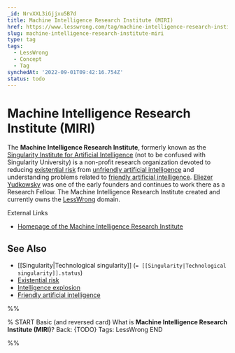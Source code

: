 ```yaml
---
_id: NrvXXL3iGjjxu5B7d
title: Machine Intelligence Research Institute (MIRI)
href: https://www.lesswrong.com/tag/machine-intelligence-research-institute-miri
slug: machine-intelligence-research-institute-miri
type: tag
tags:
  - LessWrong
  - Concept
  - Tag
synchedAt: '2022-09-01T09:42:16.754Z'
status: todo
---
```


# Machine Intelligence Research Institute (MIRI)

The **Machine Intelligence Research Institute**, formerly known as the [Singularity Institute for Artificial Intelligence](https://wiki.lesswrong.com/wiki/Singularity_Institute_for_Artificial_Intelligence) (not to be confused with Singularity University) is a non-profit research organization devoted to reducing [existential risk](https://lessestwrong.com/tag/existential-risk) from [unfriendly artificial intelligence](https://lessestwrong.com/tag/unfriendly-artificial-intelligence) and understanding problems related to [friendly artificial intelligence](https://lessestwrong.com/tag/friendly-artificial-intelligence). [Eliezer Yudkowsky](https://lessestwrong.com/tag/eliezer-yudkowsky) was one of the early founders and continues to work there as a Research Fellow. The Machine Intelligence Research Institute created and currently owns the [LessWrong](https://www.lesswrong.com/about) domain.

External Links

- [Homepage of the Machine Intelligence Research Institute](http://intelligence.org/)

## See Also

- [[Singularity|Technological singularity]] (`= [[Singularity|Technological singularity]].status`)
- [Existential risk](https://lessestwrong.com/tag/existential-risk)
- [Intelligence explosion](https://lessestwrong.com/tag/intelligence-explosion)
- [Friendly artificial intelligence](https://lessestwrong.com/tag/friendly-artificial-intelligence)


%%

% START
Basic (and reversed card)
What is **Machine Intelligence Research Institute (MIRI)**?
Back: {TODO}
Tags: LessWrong
END

%%
	
